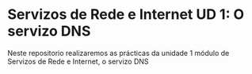# Servizos de Rede e Internet UD 1: O servizo DNS
Neste repositorio realizaremos as prácticas da unidade 1 módulo de Servizos de Rede e Internet, o servizo DNS